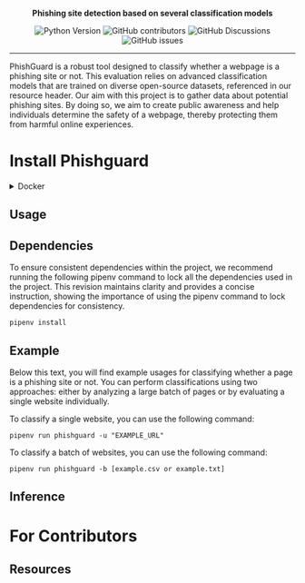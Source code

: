 <p align="center">
  <a style="font-weight: bold;">Phishing site detection based on several classification models</a>
</p>

<p align="center">
  <img src="https://img.shields.io/badge/Python-3.9-blue.svg" alt="Python Version">
  <img alt="GitHub contributors" src="https://img.shields.io/github/contributors/UncoveredTensor/phishguard">
  <img alt="GitHub Discussions" src="https://img.shields.io/github/discussions/UncoveredTensor/phishguard">
  <img alt="GitHub issues" src="https://img.shields.io/github/issues/UncoveredTensor/phishguard">
</p>

---

PhishGuard is a robust tool designed to classify whether a webpage is a phishing site or not. This evaluation relies on advanced classification models that are trained on diverse open-source datasets, referenced in our resource header. Our aim with this project is to gather data about potential phishing sites. By doing so, we aim to create public awareness and help individuals determine the safety of a webpage, thereby protecting them from harmful online experiences.

# Install Phishguard

<details close>
<summary>Docker</summary>
<br>
  
    docker pull SOON!
</details>

## Usage

## Dependencies

To ensure consistent dependencies within the project, we recommend running the following pipenv command to lock all the dependencies used in the project. This revision maintains clarity and provides a concise instruction, showing the importance of using the pipenv command to lock dependencies for consistency.

    pipenv install

## Example 

Below this text, you will find example usages for classifying whether a page is a phishing site or not. You can perform classifications using two approaches: either by analyzing a large batch of pages or by evaluating a single website individually.

To classify a single website, you can use the following command:

    pipenv run phishguard -u "EXAMPLE_URL"

To classify a batch of websites, you can use the following command:

    pipenv run phishguard -b [example.csv or example.txt]

## Inference

# For Contributors

## Resources
